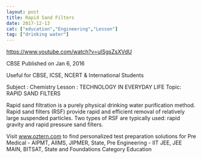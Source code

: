 ```yaml
---
layout: post
title: Rapid Sand Filters
date: 2017-12-13
cat: ["education","Engineering","Lesson"]
tag: ["drinking water"]
---
```


https://www.youtube.com/watch?v=uISgsZsXVdU

CBSE Published on Jan 6, 2016

Useful for CBSE, ICSE, NCERT & International Students

Subject :  Chemistry
Lesson : TECHNOLOGY IN EVERYDAY LIFE
Topic: RAPID SAND FILTERS

Rapid sand filtration is a purely physical drinking water purification method. Rapid sand filters (RSF) provide rapid and efficient removal of relatively large suspended particles. Two types of RSF are typically used: rapid gravity and rapid pressure sand filters.

Visit www.oztern.com to find personalized test preparation solutions for Pre Medical - AIPMT, AIIMS, JIPMER, State, Pre Engineering - IIT JEE, JEE MAIN, BITSAT, State and Foundations
Category
Education